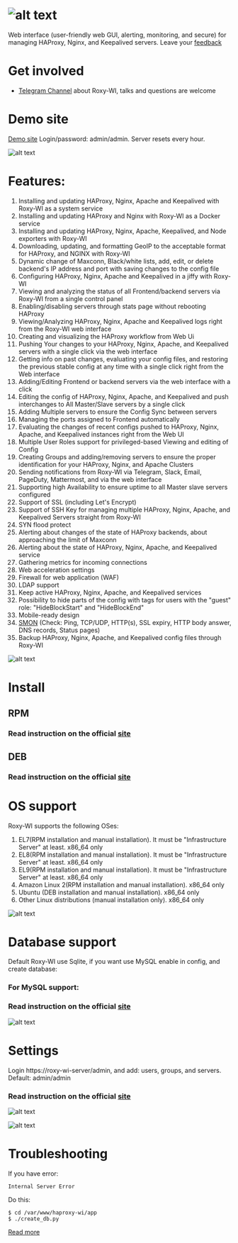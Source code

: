 # ![alt text](https://roxy-wi.org/static/images/logo_menu.png "Logo")
Web interface (user-friendly web GUI, alerting, monitoring, and secure) for managing HAProxy, Nginx, and Keepalived servers. Leave your [feedback](https://github.com/hap-wi/roxy-wi/issues)

# Get involved
* [Telegram Channel](https://t.me/roxy_wi_channel) about Roxy-WI, talks and questions are welcome

# Demo site
[Demo site](https://demo.roxy-wi.org) Login/password: admin/admin. Server resets every hour.

![alt text](https://roxy-wi.org/static/images/viewstat.png "HAProxy state page")

# Features:
1. Installing and updating HAProxy, Nginx, Apache and Keepalived with Roxy-WI as a system service
2. Installing and updating HAProxy and Nginx with Roxy-WI as a Docker service
3. Installing and updating HAProxy, Nginx, Apache, Keepalived, and Node exporters with Roxy-WI
4. Downloading, updating, and formatting GeoIP to the acceptable format for HAProxy, and NGINX with Roxy-WI
5. Dynamic change of Maxconn, Black/white lists, add, edit, or delete backend's IP address and port with saving changes to the config file
6. Configuring HAProxy, Nginx, Apache and Keepalived in a jiffy with Roxy-WI
7. Viewing and analyzing the status of all Frontend/backend servers via Roxy-WI from a single control panel
8. Enabling/disabling servers through stats page without rebooting HAProxy
9. Viewing/Analyzing HAProxy, Nginx, Apache and Keepalived logs right from the Roxy-WI web interface
10. Creating and visualizing the HAProxy workflow from Web Ui
11. Pushing Your changes to your HAProxy, Nginx, Apache, and Keepalived servers with a single click via the web interface
12. Getting info on past changes, evaluating your config files, and restoring the previous stable config at any time with a single click right from the Web interface
13. Adding/Editing Frontend or backend servers via the web interface with a click
14. Editing the config of HAProxy, Nginx, Apache, and Keepalived and push interchanges to All Master/Slave servers by a single click
15. Adding Multiple servers to ensure the Config Sync between servers
16. Managing the ports assigned to Frontend automatically
17. Evaluating the changes of recent configs pushed to HAProxy, Nginx, Apache, and Keepalived instances right from the Web UI
18. Multiple User Roles support for privileged-based Viewing and editing of Config
19. Creating Groups and adding/removing servers to ensure the proper identification for your HAProxy, Nginx, and Apache Clusters
20. Sending notifications from Roxy-WI via Telegram, Slack, Email, PageDuty, Mattermost, and via the web interface
21. Supporting high Availability to ensure uptime to all Master slave servers configured
22. Support of SSL (including Let's Encrypt)
23. Support of SSH Key for managing multiple HAProxy, Nginx, Apache, and Keepalived Servers straight from Roxy-WI
24. SYN flood protect
25. Alerting about changes of the state of HAProxy backends, about approaching the limit of Maxconn
26. Alerting about the state of HAProxy, Nginx, Apache, and Keepalived service
27. Gathering metrics for incoming connections
28. Web acceleration settings
29. Firewall for web application (WAF)
30. LDAP support
31. Keep active HAProxy, Nginx, Apache, and Keepalived services
32. Possibility to hide parts of the config with tags for users with the "guest" role: "HideBlockStart" and "HideBlockEnd"
33. Mobile-ready design
34. [SMON](https://roxy-wi.org/services/smon) (Check: Ping, TCP/UDP, HTTP(s), SSL expiry, HTTP body answer, DNS records, Status pages)
35. Backup HAProxy, Nginx, Apache, and Keepalived config files through Roxy-WI



![alt text](https://roxy-wi.org/static/images/roxy-wi-metrics.png "Merics")

# Install

## RPM

### Read instruction on the official [site](https://roxy-wi.org/installation#rpm)

## DEB

### Read instruction on the official [site](https://roxy-wi.org/installation#deb)

# OS support
Roxy-WI supports the following OSes:
1. EL7(RPM installation and manual installation). It must be "Infrastructure Server" at least. x86_64 only
2. EL8(RPM installation and manual installation). It must be "Infrastructure Server" at least. x86_64 only
3. EL9(RPM installation and manual installation). It must be "Infrastructure Server" at least. x86_64 only
4. Amazon Linux 2(RPM installation and manual installation). x86_64 only
5. Ubuntu (DEB installation and manual installation). x86_64 only
6. Other Linux distributions (manual installation only). x86_64 only

![alt text](https://roxy-wi.org/static/images/smon_dashboard.png "SMON area")

# Database support

Default Roxy-WI use Sqlite, if you want use MySQL enable in config, and create database:

### For MySQL support:

### Read instruction on the official [site](https://roxy-wi.org/installation#database)

![alt text](https://roxy-wi.org/static/images/roxy-wi-overview.webp "Overview page")

# Settings


Login https://roxy-wi-server/admin, and add: users, groups, and servers. Default: admin/admin

### Read instruction on the official [site](https://roxy-wi.org/settings)

![alt text](https://roxy-wi.org/static/images/hapwi_overview.webp "HAProxy server overview page")


![alt text](https://roxy-wi.org/static/images/add.webp "Add proxy page")



# Troubleshooting
If you have error:
```
Internal Server Error
```

Do this:
```
$ cd /var/www/haproxy-wi/app
$ ./create_db.py
```

[Read more](https://roxy-wi.org/troubleshooting)
